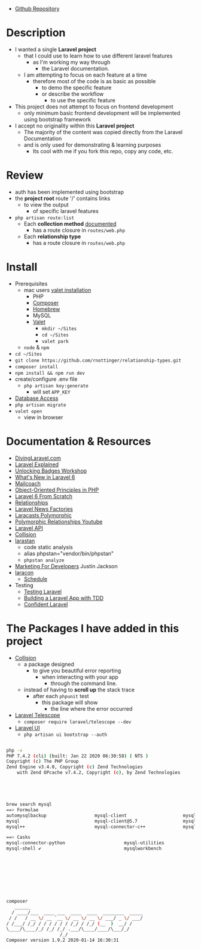 - [Github Repository](https://github.com/rnottinger/relationship-types)

# Description

- I wanted a single **Laravel project** 
	+ that I could use to learn how to use different laravel features 
		* as I'm working my way through 
			- the Laravel documentation.
	+ I am attempting to focus on each feature at a time
		* therefore most of the code is as basic as possible 
			- to demo the specific feature
			- or describe the workflow 
				+ to use the specific feature
- This project does not attempt to focus on frontend development
	+ only minimum basic frontend development will be implemented using bootstrap framework 
- I accept no originality within this **Laravel project**
	+ The majority of the content was copied directly from the Laravel Documentation
	+ and is only used for demonstrating & learning purposes 
		* Its cool with me if you fork this repo, copy any code, etc. 

# Review

- auth has been implemented using bootstrap
- the **project root** route '/' contains links 
	+ to view the output 
		* of specific laravel features
- `php artisan route:list`
	+ Each **collection method** [documented](https://laravel.com/docs/master/collections) 
		* has a route closure in `routes/web.php`
	+ Each **relationship type** 
		* has a route closure in `routes/web.php`

# Install

- Prerequisites 
	+ mac users [valet installation](https://laravel.com/docs/6.x/valet#installation)
		- PHP
		- [Composer](https://getcomposer.org/)
		- [Homebrew](https://brew.sh/)
		- MySQL
		- [Valet](https://laravel.com/docs/6.x/valet)
			+ `mkdir ~/Sites`
			+ `cd ~/Sites`
			+ `valet park`
	+ `node` & `npm`
- `cd ~/Sites`
- `git clone https://github.com/rnottinger/relationship-types.git`
- `composer install`
- `npm install && npm run dev`
- create/configure .env file
	+ `php artisan key:generate`
		* will set `APP_KEY`
- [Database Access](https://laracasts.com/series/laravel-6-from-scratch)
- `php artisan migrate`
- `valet open`
	+ view in browser

# Documentation & Resources

- [DivingLaravel.com](https://divinglaravel.com/)
- [Laravel Explained](https://laracasts.com/series/laravel-explained)
- [Unlocking Badges Workshop](https://laracasts.com/series/unlocking-badges-workshop)
- [What's New in Laravel 6](https://laracasts.com/series/whats-new-in-laravel-6)
- [Mailcoach](https://mailcoach.app)
- [Object-Oriented Principles in PHP](https://laracasts.com/series/object-oriented-principles-in-php)
- [Laravel 6 From Scratch](https://laracasts.com/series/laravel-6-from-scratch)
- [Relationships](https://laravel.com/docs/master/eloquent-relationships)
- [Laravel News Factories](https://laravel-news.com/learn-to-use-model-factories-in-laravel-5-1)
- [Laracasts Polymorphic](https://laracasts.com/lessons/polymorphic-huh)
- [Polymorphic Relationships Youtube](https://www.youtube.com/watch?v=C7T1689IvPQ)
- [Laravel API](https://laravel.com/api/master/index.html)
- [Collision](https://laravel-news.com/using-the-collision-phpunit-listener-with-laravel)
- [larastan](https://github.com/nunomaduro/larastan)
	+ code static analysis
	+ alias phpstan="vendor/bin/phpstan"
	+ `phpstan analyze`
- [Marketing For Developers](https://devmarketing.xyz/) Justin Jackson
- [laracon](https://laracon.net/)
	+ [Schedule](https://laracon.net/#time-table)
- Testing
	+ [Testing Laravel](https://laracasts.com/series/phpunit-testing-in-laravel)
	+ [Building a Laravel App with TDD](https://laracasts.com/series/build-a-laravel-app-with-tdd)
	+ [Confident Laravel](https://confidentlaravel.com/)

# The Packages I have added in this project

- [Collision](https://github.com/nunomaduro/collision#phpunit-adapter)
	+ a package designed 
		* to give you beautiful error reporting 
			- when interacting with your app 
				+ through the command line.
	+ instead of having to **scroll up** the stack trace 
		* after each `phpunit` test
			- this package will show 
				+ the line where the error occurred
- [Laravel Telescope](https://laravel.com/docs/6.x/telescope)
	+ `composer require laravel/telescope --dev`
- [Laravel UI](https://laravel.com/docs/6.x/frontend)
	+ `php artisan ui bootstrap --auth`

```bash

php -v
PHP 7.4.2 (cli) (built: Jan 22 2020 06:30:58) ( NTS )
Copyright (c) The PHP Group
Zend Engine v3.4.0, Copyright (c) Zend Technologies
    with Zend OPcache v7.4.2, Copyright (c), by Zend Technologies





brew search mysql
==> Formulae
automysqlbackup                  mysql-client                     mysql-connector-c++@1.1          mysql@5.6
mysql                            mysql-client@5.7                 mysql-sandbox                    mysql@5.7 ✔
mysql++                          mysql-connector-c++              mysql-search-replace             mysqltuner

==> Casks
mysql-connector-python                      mysql-utilities                             navicat-for-mysql
mysql-shell ✔                               mysqlworkbench                              sqlpro-for-mysql    









composer
   ______
  / ____/___  ____ ___  ____  ____  ________  _____
 / /   / __ \/ __ `__ \/ __ \/ __ \/ ___/ _ \/ ___/
/ /___/ /_/ / / / / / / /_/ / /_/ (__  )  __/ /
\____/\____/_/ /_/ /_/ .___/\____/____/\___/_/
                    /_/
Composer version 1.9.2 2020-01-14 16:30:31






```


